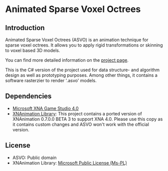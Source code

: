 # Animated Sparse Voxel Octrees


## Introduction

Animated Sparse Voxel Octrees (ASVO) is an animation technique for sparse voxel octrees. It allows you to apply rigid transformations or skinning to voxel based 3D models.

You can find more detailed information on the [project page](http://bautembach.de/wordpress/?page_id=7).

This is the C# version of the project used for data structure- and algorithm design as well as prototyping purposes. Among other things, it contains a software rasterzier to render '.asvo' models.


## Dependencies

- [Microsoft XNA Game Studio 4.0](http://www.microsoft.com/en-gb/download/details.aspx?id=23714)
- [XNAnimation Library](http://xnanimation.codeplex.com/): This project contains a ported version of XNAnimation 0.7.0.0 BETA 3 to support XNA 4.0. Please use this copy as it contains custom changes and ASVO won't work with the official version.


## License

- ASVO: Public domain
- XNAnimation Library: [Microsoft Public License (Ms-PL)](http://xnanimation.codeplex.com/license)
